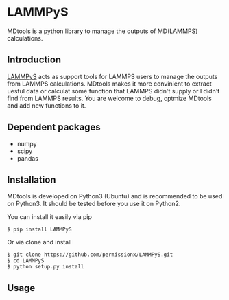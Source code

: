 # LAMMPyS
MDtools is a python library to manage the outputs of MD(LAMMPS) calculations.

## Introduction
[LAMMPyS](https://github.com/permissionx/LAMMPyS) acts as support tools for LAMMPS users to manage the outputs from LAMMPS calculations. MDtools makes it more convinient to extract uesful data or calculat some function that LAMMPS didn't supply or I didn't find from LAMMPS results. You are welcome to debug, optmize MDtools and add new functions to it.

## Dependent packages
* numpy   
* scipy
* pandas

## Installation
MDtools is developed on Python3 (Ubuntu) and is recommended to be used on Python3. It should be tested before you use it on Python2.

You can install it easily via pip
```
$ pip install LAMMPyS
```

Or via clone and install
```
$ git clone https://github.com/permissionx/LAMMPyS.git  
$ cd LAMMPyS
$ python setup.py install  
```


## Usage

